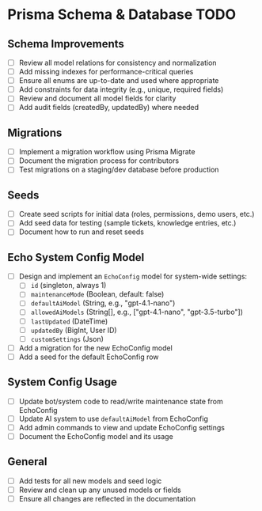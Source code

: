 # Prisma Schema & Database TODO

## Schema Improvements

- [ ] Review all model relations for consistency and normalization
- [ ] Add missing indexes for performance-critical queries
- [ ] Ensure all enums are up-to-date and used where appropriate
- [ ] Add constraints for data integrity (e.g., unique, required fields)
- [ ] Review and document all model fields for clarity
- [ ] Add audit fields (createdBy, updatedBy) where needed

## Migrations

- [ ] Implement a migration workflow using Prisma Migrate
- [ ] Document the migration process for contributors
- [ ] Test migrations on a staging/dev database before production

## Seeds

- [ ] Create seed scripts for initial data (roles, permissions, demo users, etc.)
- [ ] Add seed data for testing (sample tickets, knowledge entries, etc.)
- [ ] Document how to run and reset seeds

## Echo System Config Model

- [ ] Design and implement an `EchoConfig` model for system-wide settings:
    - [ ] `id` (singleton, always 1)
    - [ ] `maintenanceMode` (Boolean, default: false)
    - [ ] `defaultAiModel` (String, e.g., "gpt-4.1-nano")
    - [ ] `allowedAiModels` (String[], e.g., ["gpt-4.1-nano", "gpt-3.5-turbo"])
    - [ ] `lastUpdated` (DateTime)
    - [ ] `updatedBy` (BigInt, User ID)
    - [ ] `customSettings` (Json)
- [ ] Add a migration for the new EchoConfig model
- [ ] Add a seed for the default EchoConfig row

## System Config Usage

- [ ] Update bot/system code to read/write maintenance state from EchoConfig
- [ ] Update AI system to use `defaultAiModel` from EchoConfig
- [ ] Add admin commands to view and update EchoConfig settings
- [ ] Document the EchoConfig model and its usage

## General

- [ ] Add tests for all new models and seed logic
- [ ] Review and clean up any unused models or fields
- [ ] Ensure all changes are reflected in the documentation
